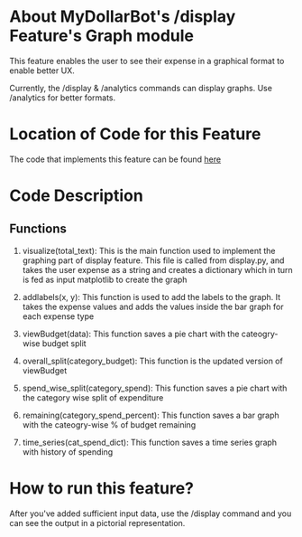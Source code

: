 # About MyDollarBot's /display Feature's Graph module
This feature enables the user to see their expense in a graphical format to enable better UX.

Currently, the /display & /analytics commands can display graphs. Use /analytics for better formats.

# Location of Code for this Feature
The code that implements this feature can be found [here](https://github.com/aditikilledar/dollar_bot_SE23/blob/main/code/graphing.py)

# Code Description
## Functions

1. visualize(total_text):
This is the main function used to implement the graphing part of display feature. This file is called from display.py, and takes the user expense as a string and creates a dictionary which in turn is fed as input matplotlib to create the graph

2. addlabels(x, y):
This function is used to add the labels to the graph. It takes the expense values and adds the values inside the bar graph for each expense type

3. viewBudget(data):
This function saves a pie chart with the cateogry-wise budget split

4. overall_split(category_budget):
This function is the updated version of viewBudget

5. spend_wise_split(category_spend):
This function saves a pie chart with the category wise split of expenditure

6. remaining(category_spend_percent):
This function saves a bar graph with the cateogry-wise % of budget remaining

7. time_series(cat_spend_dict):
This function saves a time series graph with history of spending

# How to run this feature?
After you've added sufficient input data, use the /display command and you can see the output in a pictorial representation. 
